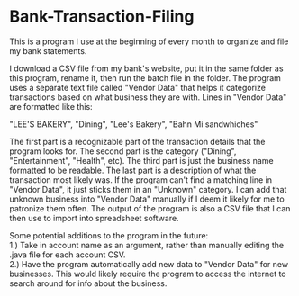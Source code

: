 # Bank-Transaction-Filing
This is a program I use at the beginning of every month to organize and file my bank statements.

I download a CSV file from my bank's website, put it in the same folder as this program, rename it, then run the batch file in the folder. The program uses a separate text file called "Vendor Data" that helps it categorize transactions based on what business they are with. Lines in "Vendor Data" are formatted like this:

"LEE'S BAKERY", "Dining", "Lee's Bakery", "Bahn Mi sandwhiches"

The first part is a recognizable part of the transaction details that the program looks for. The second part is the category ("Dining", "Entertainment", "Health", etc). The third part is just the business name formatted to be readable. The last part is a description of what the transaction most likely was. If the program can't find a matching line in "Vendor Data", it just sticks them in an "Unknown" category. I can add that unknown business into "Vendor Data" manually if I deem it likely for me to patronize them often. The output of the program is also a CSV file that I can then use to import into spreadsheet software.

Some potential additions to the program in the future:\
1.) Take in account name as an argument, rather than manually editing the .java file for each account CSV.\
2.) Have the program automatically add new data to "Vendor Data" for new businesses. This would likely require the program to access the internet to search around for info about the business.
